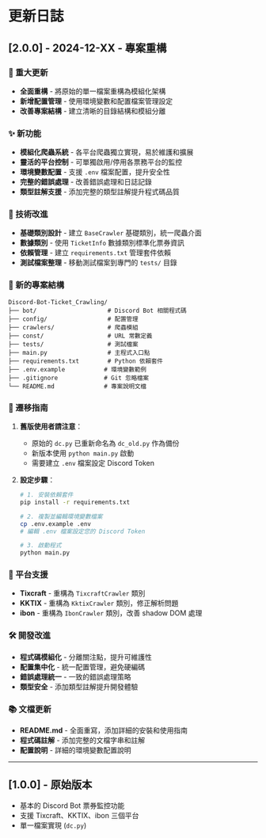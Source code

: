 # 更新日誌

## [2.0.0] - 2024-12-XX - 專案重構

### 🎉 重大更新
- **全面重構** - 將原始的單一檔案重構為模組化架構
- **新增配置管理** - 使用環境變數和配置檔案管理設定
- **改善專案結構** - 建立清晰的目錄結構和模組分離

### ✨ 新功能
- **模組化爬蟲系統** - 各平台爬蟲獨立實現，易於維護和擴展
- **靈活的平台控制** - 可單獨啟用/停用各票務平台的監控
- **環境變數配置** - 支援 `.env` 檔案配置，提升安全性
- **完整的錯誤處理** - 改善錯誤處理和日誌記錄
- **類型註解支援** - 添加完整的類型註解提升程式碼品質

### 🔧 技術改進
- **基礎類別設計** - 建立 `BaseCrawler` 基礎類別，統一爬蟲介面
- **數據類別** - 使用 `TicketInfo` 數據類別標準化票券資訊
- **依賴管理** - 建立 `requirements.txt` 管理套件依賴
- **測試檔案整理** - 移動測試檔案到專門的 `tests/` 目錄

### 📁 新的專案結構
```
Discord-Bot-Ticket_Crawling/
├── bot/                    # Discord Bot 相關程式碼
├── config/                 # 配置管理
├── crawlers/               # 爬蟲模組
├── const/                  # URL 常數定義
├── tests/                  # 測試檔案
├── main.py                 # 主程式入口點
├── requirements.txt        # Python 依賴套件
├── .env.example           # 環境變數範例
├── .gitignore             # Git 忽略檔案
└── README.md              # 專案說明文檔
```

### 🔄 遷移指南
1. **舊版使用者請注意**：
   - 原始的 `dc.py` 已重新命名為 `dc_old.py` 作為備份
   - 新版本使用 `python main.py` 啟動
   - 需要建立 `.env` 檔案設定 Discord Token

2. **設定步驟**：
   ```bash
   # 1. 安裝依賴套件
   pip install -r requirements.txt
   
   # 2. 複製並編輯環境變數檔案
   cp .env.example .env
   # 編輯 .env 檔案設定您的 Discord Token
   
   # 3. 啟動程式
   python main.py
   ```

### 🎯 平台支援
- **Tixcraft** - 重構為 `TixcraftCrawler` 類別
- **KKTIX** - 重構為 `KktixCrawler` 類別，修正解析問題
- **ibon** - 重構為 `IbonCrawler` 類別，改善 shadow DOM 處理

### 🛠️ 開發改進
- **程式碼模組化** - 分離關注點，提升可維護性
- **配置集中化** - 統一配置管理，避免硬編碼
- **錯誤處理統一** - 一致的錯誤處理策略
- **類型安全** - 添加類型註解提升開發體驗

### 📚 文檔更新
- **README.md** - 全面重寫，添加詳細的安裝和使用指南
- **程式碼註解** - 添加完整的文檔字串和註解
- **配置說明** - 詳細的環境變數配置說明

---

## [1.0.0] - 原始版本
- 基本的 Discord Bot 票券監控功能
- 支援 Tixcraft、KKTIX、ibon 三個平台
- 單一檔案實現 (`dc.py`)